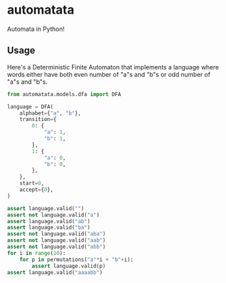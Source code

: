 # automatata

Automata in Python!

## Usage

Here's a Deterministic Finite Automaton that implements a language where words
either have both even number of "a"s and "b"s or odd number of "a"s and "b"s.

```python
from automatata.models.dfa import DFA

language = DFA(
    alphabet={"a", "b"},
    transition={
        0: {
            "a": 1,
            "b": 1,
        },
        1: {
            "a": 0,
            "b": 0,
        },
    },
    start=0,
    accept={0},
)

assert language.valid("")
assert not language.valid("a")
assert language.valid("ab")
assert language.valid("ba")
assert not language.valid("aba")
assert not language.valid("aab")
assert not language.valid("abb")
for i in range(10):
    for p in permutations("a"*i + "b"+i):
        assert language.valid(p)
assert language.valid("aaaabb")
```
